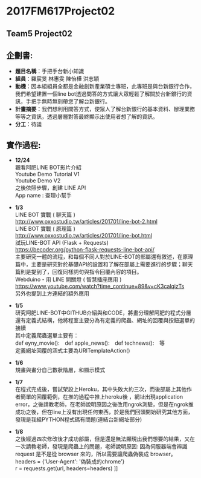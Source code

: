 # 2017FM617Project02 #
## Team5 Project02 ##
## 企劃書:
* **題目名稱**：手把手台新小知識
* **組員**：羅宸旻 林惠雯 陳怡樺 洪志穎
* **動機**：因本組組員全都是金融創新產業碩士專班，此專班是與台新銀行合作，我們希望建置一個line bot透過問答的方式讓大眾輕鬆了解關於台新銀行的資訊，手把手無時無刻帶您了解台新銀行。
* **計畫摘要**：我們想利用問答方式，使眾人了解台新銀行的基本資料、辦理業務等等之資訊，透過層層對答最終顯示出使用者想了解的資訊。
* **分工**：待議
## 實作過程:
* **12/24**
</br> 觀看阿肥LINE BOT影片介紹
</br> Youtube Demo Tutorial V1
</br> Youtube Demo V2
</br> 之後依照步驟，創建 LINE API
</br> App name : 查理小幫手

* **1/3**
</br> LINE BOT 實戰 ( 聊天篇 )
</br> http://www.oxxostudio.tw/articles/201701/line-bot-2.html
</br> LINE BOT 實戰 ( 原理篇 )
</br> http://www.oxxostudio.tw/articles/201701/line-bot.html
</br> 試玩LINE-BOT API  (Flask + Requests)
</br> https://becoder.org/python-flask-requests-line-bot-api/
</br> 主要研究一體的流程，和每個不同人對於LINE-BOT的部屬還有敘述，在原理篇中，主要是研究對於基礎API的設置和了解在部屬上需要進行的步驟；聊天篇則是提到了，回復同樣詞句與指令回覆內容的項目。
</br> Webduino - 用 LINE 開關燈 ( 智慧插座應用 )
</br> https://www.youtube.com/watch?time_continue=89&v=cK3calqizTs
</br> 另外也提到上方連結的額外應用

* **1/5**
</br> 研究阿肥LINE-BOT中GITHUB介紹與和CODE，將畫分理解阿肥的程式分層還有定義式結構，他將程室主要分為有定義的爬蟲、網址的回覆與按鈕選單的接續
</br> 其中定義爬蟲選單主要有：
</br> def eyny_movie():　def apple_news():　def technews():　等
</br> 定義網址回覆的涵式主要為URITemplateAction()

* **1/6**
</br> 規畫與畫分自己數狀階層，和顯示模式

* **1/7**
</br> 在程式完成後，嘗試架設上Heroku，其中失敗大約三次，而後部屬上其他作者簡單的回覆範例，在推的過程中推上heroku後 ，網址出現application error，之後請教老師，在老師說明原因之後改用ngrok測驗，但是在ngrok推成功之後，但在line上沒有出現任何東西，於是我們回頭開始研究其他方面，發現是我組PYTHON程式碼有問題(連結台新網址部分)

* **1/8**
</br> 之後經過四次修改後才成功部屬，但是還是無法顯現出我們想要的結果，又在一次請教老師，發現是爬蟲上的問題，老師說明原因: 因為伺服器端會辨識 request 是不是從 browser 來的，所以需要讓爬蟲偽裝成 browser。
</br> headers = {'User-Agent': '偽裝成的chrome'}
</br> r = requests.get(url, headers=headers)  ]]


